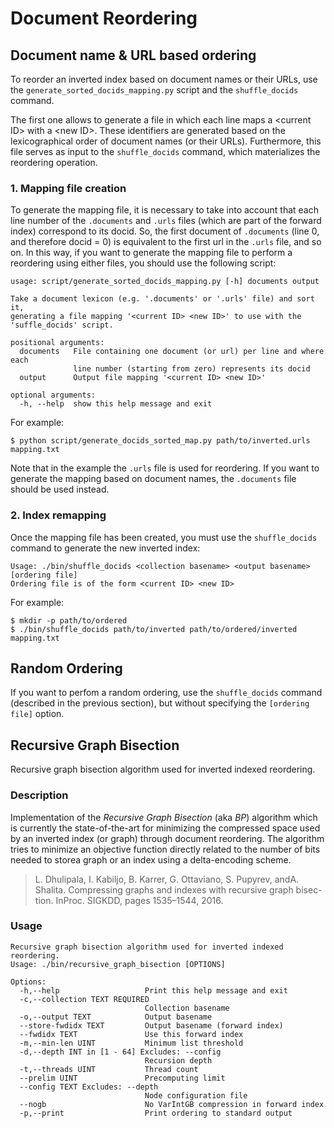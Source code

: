 # Document Reordering

## Document name & URL based ordering
To reorder an inverted index based on document names or their URLs, use the `generate_sorted_docids_mapping.py` script and the `shuffle_docids` command.

The first one allows to generate a file in which each line maps a \<current ID\> with a \<new ID\>. These identifiers are generated based on the lexicographical order of  document names (or their URLs). Furthermore, this file serves as input to the `shuffle_docids` command, which materializes the reordering operation.

### 1. Mapping file creation
To generate the mapping file, it is necessary to take into account that each line number of the `.documents` and `.urls` files (which are part of the forward index) correspond to its docid. So, the first document of `.documents` (line 0, and therefore docid = 0) is equivalent to the first url in the `.urls` file, and so on. In this way, if you want to generate the mapping file to perform a reordering using either files, you should use the following script:

```
usage: script/generate_sorted_docids_mapping.py [-h] documents output

Take a document lexicon (e.g. '.documents' or '.urls' file) and sort it,
generating a file mapping '<current ID> <new ID>' to use with the
'suffle_docids' script.

positional arguments:
  documents   File containing one document (or url) per line and where each
              line number (starting from zero) represents its docid
  output      Output file mapping '<current ID> <new ID>'

optional arguments:
  -h, --help  show this help message and exit
```

For example:
```
$ python script/generate_docids_sorted_map.py path/to/inverted.urls mapping.txt
```
Note that in the example the `.urls` file is used for reordering. If you want to generate the mapping based on document names, the `.documents` file should be used instead.

### 2. Index remapping
Once the mapping file has been created, you must use the `shuffle_docids` command to generate the new inverted index:
```
Usage: ./bin/shuffle_docids <collection basename> <output basename> [ordering file]
Ordering file is of the form <current ID> <new ID>
```

For example:
```
$ mkdir -p path/to/ordered
$ ./bin/shuffle_docids path/to/inverted path/to/ordered/inverted mapping.txt
```

## Random Ordering

If you want to perfom a random ordering, use the `shuffle_docids` command (described in the previous section), but without specifying the `[ordering file]` option.

## Recursive Graph Bisection


Recursive graph bisection algorithm used for inverted indexed reordering.


### Description

Implementation of the *Recursive Graph Bisection* (aka *BP*) algorithm which is currently the state-of-the-art for minimizing the compressed space used by an inverted index (or graph) through document reordering.
The  algorithm tries to minimize an objective function directly related to the number of bits needed to storea graph or an index using a delta-encoding scheme.

>  L.  Dhulipala,  I.  Kabiljo,  B.  Karrer,  G.  Ottaviano,  S.  Pupyrev,  andA.  Shalita.   Compressing  graphs  and  indexes  with  recursive  graph  bisec-tion.  InProc. SIGKDD, pages 1535–1544, 2016.

### Usage

```
Recursive graph bisection algorithm used for inverted indexed reordering.
Usage: ./bin/recursive_graph_bisection [OPTIONS]

Options:
  -h,--help                   Print this help message and exit
  -c,--collection TEXT REQUIRED
                              Collection basename
  -o,--output TEXT            Output basename
  --store-fwdidx TEXT         Output basename (forward index)
  --fwdidx TEXT               Use this forward index
  -m,--min-len UINT           Minimum list threshold
  -d,--depth INT in [1 - 64] Excludes: --config
                              Recursion depth
  -t,--threads UINT           Thread count
  --prelim UINT               Precomputing limit
  --config TEXT Excludes: --depth
                              Node configuration file
  --nogb                      No VarIntGB compression in forward index
  -p,--print                  Print ordering to standard output

```
